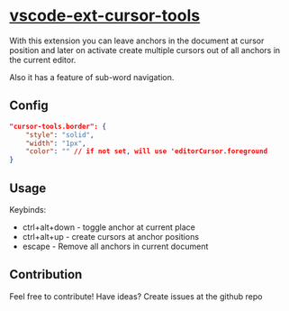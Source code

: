 # [vscode-ext-cursor-tools](https://github.com/naumovs/vscode-ext-cursor-tools)

With this extension you can leave anchors in the document at cursor position and later on activate create multiple cursors out of all anchors in the current editor.

Also it has a feature of sub-word navigation.

## Config

```json
"cursor-tools.border": {
    "style": "solid",
    "width": "1px",
    "color": "" // if not set, will use 'editorCursor.foreground
}
```

## Usage

Keybinds:

- ctrl+alt+down - toggle anchor at current place
- ctrl+alt+up - create cursors at anchor positions
- escape - Remove all anchors in current document

## Contribution

Feel free to contribute!
Have ideas? Create issues at the github repo
